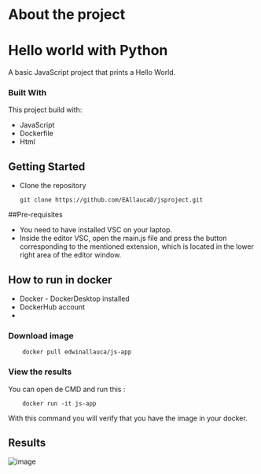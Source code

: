 # About the project
# Hello world with Python


A basic JavaScript project that prints a Hello World.
### Built With

This project build with:
 * JavaScript
 * Dockerfile
 * Html

## Getting Started
* Clone the repository

    ```
    git clone https://github.com/EAllaucaD/jsproject.git
    ```


##Pre-requisites

* You need to have installed VSC on your laptop.
* Inside the editor VSC, open the main.js file and press the button corresponding to the mentioned extension, which is located in the lower right area of ​​the editor window.



## How to run in docker

* Docker - DockerDesktop installed
* DockerHub account
* 
### Download image
```
    docker pull edwinallauca/js-app

```

### View the results
You can open de CMD and run this :
```
    docker run -it js-app
```
With this command you will verify that you have the image in your docker.



## Results

![image](https://github.com/user-attachments/assets/6cf68670-01fb-47c6-99e6-2f441aaae6a6)

